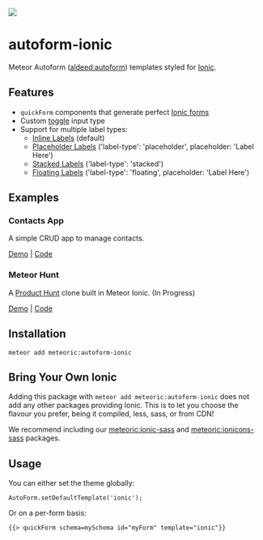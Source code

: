 ![](http://f.cl.ly/items/391y4708420P0H001k1G/meteoric.png)

# autoform-ionic

Meteor Autoform ([aldeed:autoform](https://atmospherejs.com/aldeed/autoform)) templates styled for [Ionic](http://ionicframework.com/).

## Features

- `quickForm` components that generate perfect [Ionic forms](http://ionicframework.com/docs/components/#forms)
- Custom [toggle](http://ionicframework.com/docs/components/#toggle) input type
- Support for multiple label types:
  - [Inline Labels](http://ionicframework.com/docs/components/#forms-inline-labels) (default)
  - [Placeholder Labels](http://ionicframework.com/docs/components/#forms-placeholder-labels) ('label-type': 'placeholder', placeholder: 'Label Here')
  - [Stacked Labels](http://ionicframework.com/docs/components/#forms-stacked-labels) ('label-type': 'stacked')
  - [Floating Labels](http://ionicframework.com/docs/components/#forms-floating-labels) ('label-type': 'floating', placeholder: 'Label Here')

## Examples

### Contacts App
A simple CRUD app to manage contacts.

[Demo](http://meteoric-contacts.meteor.com) |  [Code](https://github.com/meteoric/contacts)

### Meteor Hunt
A [Product Hunt](http://producthunt.com) clone built in Meteor Ionic. (In Progress)

[Demo](http://meteorhunt.meteor.com/) |  [Code](https://github.com/meteoric/meteorhunt)

## Installation

```
meteor add meteoric:autoform-ionic
```

## Bring Your Own Ionic

Adding this package with `meteor add meteoric:autoform-ionic` does not add any other packages providing Ionic. This is to let you choose the flavour you prefer, being it compiled, less, sass, or from CDN!

We recommend including our [meteoric:ionic-sass](https://github.com/meteoric/ionic-sass) and [meteoric:ionicons-sass](https://github.com/meteoric/ionicons-sass) packages.

## Usage

You can either set the theme globally:

```
AutoForm.setDefaultTemplate('ionic');
```

Or on a per-form basis:

```
{{> quickForm schema=mySchema id="myForm" template="ionic"}}
```

